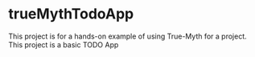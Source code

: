 # trueMythTodoApp
This project is for a hands-on example of using True-Myth for a project. This project is a basic TODO App
